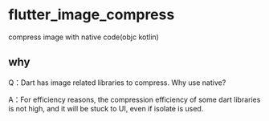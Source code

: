 # flutter_image_compress

compress image with native code(objc kotlin)

## why
Q：Dart has image related libraries to compress. Why use native?

A：For efficiency reasons, the compression efficiency of some dart libraries is not high, and it will be stuck to UI, even if isolate is used.

